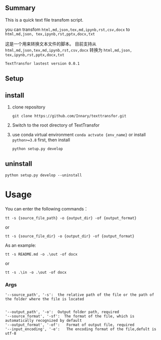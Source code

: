 

<!--
 * @Author: Innary
 * @Date: 2022-11-11 12:26:10
 * @LastEditors: Innary
 * @LastEditTime: 2022-11-13 17:32:37
-->


## Summary
This is a quick text file transfom script.


you can transfom
`html,md,json,tex,md,ipynb,rst,csv,docx`
to
`html,md,json, tex,ipynb,rst,pptx,docx,txt`

这是一个用来转换文本文件的脚本。
目前支持从
`html,md,json,tex,md,ipynb,rst,csv,docx`
转换为
`html,md,json, tex,ipynb,rst,pptx,docx,txt`



`TextTransfor lastest version 0.0.1`

## Setup
## install
1. clone repository
    ```
    git clone https://github.com/Innary/texttransfor.git
    ```
2. Switch to the root directory of TextTransfor



3. use conda virtual environment
`conda actvate {env_name}`
or install `python>=3.8` first,
then install
    ```
    python setup.py develop
    ```

## uninstall

```
python setup.py develop --uninstall
```


# Usage

You can enter the following commands： 

```
tt -s {source_file_path} -o {output_dir} -of {output_format}
```
or
```
tt -s {source_file_dir} -o {output_dir} -of {output_format}
```

As an example:
```
tt -s README.md -o .\out -of docx
```
or

```
tt -s .\in -o .\out -of docx
```
### Args
```
'--source_path', '-s':  the relative path of the file or the path of the folder where the file is located


'--output_path', '-o':  Output folder path, required
'--source_format', '-sf':  The format of the file, which is automatically recognized by default
'--output_format', '-of':   Format of output file, required
'--input_encoding', '-e':   The encoding format of the file,defult is utf-8
```

